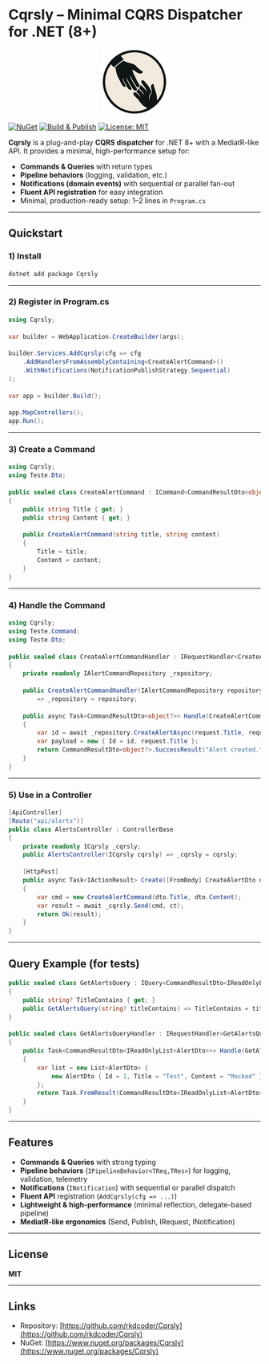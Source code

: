 ﻿# Cqrsly – Minimal CQRS Dispatcher for .NET (8+)

<p align="center">
  <img src="https://raw.githubusercontent.com/rkdcoder/Cqrsly/main/src/Cqrsly/Media/icon.png" width="128" alt="Cqrsly logo" />
</p>

[![NuGet](https://img.shields.io/nuget/v/Cqrsly.svg)](https://www.nuget.org/packages/Cqrsly)
[![Build & Publish](https://github.com/rkdcoder/Cqrsly/actions/workflows/main.yml/badge.svg)](https://github.com/rkdcoder/Cqrsly/actions/workflows/main.yml)
[![License: MIT](https://img.shields.io/badge/License-MIT-blue.svg)](LICENSE)

**Cqrsly** is a plug-and-play **CQRS dispatcher** for .NET 8+ with a MediatR-like API. It provides a minimal, high-performance setup for:

- **Commands & Queries** with return types
- **Pipeline behaviors** (logging, validation, etc.)
- **Notifications (domain events)** with sequential or parallel fan-out
- **Fluent API registration** for easy integration
- Minimal, production-ready setup: 1–2 lines in `Program.cs`

---

## Quickstart

### 1) Install

```bash
dotnet add package Cqrsly
```

---

### 2) Register in Program.cs

```csharp
using Cqrsly;

var builder = WebApplication.CreateBuilder(args);

builder.Services.AddCqrsly(cfg => cfg
    .AddHandlersFromAssemblyContaining<CreateAlertCommand>()
    .WithNotifications(NotificationPublishStrategy.Sequential)
);

var app = builder.Build();

app.MapControllers();
app.Run();
```

---

### 3) Create a Command

```csharp
using Cqrsly;
using Teste.Dto;

public sealed class CreateAlertCommand : ICommand<CommandResultDto<object?>>
{
    public string Title { get; }
    public string Content { get; }

    public CreateAlertCommand(string title, string content)
    {
        Title = title;
        Content = content;
    }
}
```

---

### 4) Handle the Command

```csharp
using Cqrsly;
using Teste.Command;
using Teste.Dto;

public sealed class CreateAlertCommandHandler : IRequestHandler<CreateAlertCommand, CommandResultDto<object?>>
{
    private readonly IAlertCommandRepository _repository;

    public CreateAlertCommandHandler(IAlertCommandRepository repository)
        => _repository = repository;

    public async Task<CommandResultDto<object?>> Handle(CreateAlertCommand request, CancellationToken ct)
    {
        var id = await _repository.CreateAlertAsync(request.Title, request.Content, ct);
        var payload = new { Id = id, request.Title };
        return CommandResultDto<object?>.SuccessResult("Alert created.", payload);
    }
}
```

---

### 5) Use in a Controller

```csharp
[ApiController]
[Route("api/alerts")]
public class AlertsController : ControllerBase
{
    private readonly ICqrsly _cqrsly;
    public AlertsController(ICqrsly cqrsly) => _cqrsly = cqrsly;

    [HttpPost]
    public async Task<IActionResult> Create([FromBody] CreateAlertDto dto, CancellationToken ct)
    {
        var cmd = new CreateAlertCommand(dto.Title, dto.Content);
        var result = await _cqrsly.Send(cmd, ct);
        return Ok(result);
    }
}
```

---

## Query Example (for tests)

```csharp
public sealed class GetAlertsQuery : IQuery<CommandResultDto<IReadOnlyList<AlertDto>>>
{
    public string? TitleContains { get; }
    public GetAlertsQuery(string? titleContains) => TitleContains = titleContains;
}

public sealed class GetAlertsQueryHandler : IRequestHandler<GetAlertsQuery, CommandResultDto<IReadOnlyList<AlertDto>>>
{
    public Task<CommandResultDto<IReadOnlyList<AlertDto>>> Handle(GetAlertsQuery request, CancellationToken ct)
    {
        var list = new List<AlertDto> {
            new AlertDto { Id = 1, Title = "Test", Content = "Mocked" }
        };
        return Task.FromResult(CommandResultDto<IReadOnlyList<AlertDto>>.SuccessResult("Query executed.", list));
    }
}
```

---

## Features

- **Commands & Queries** with strong typing
- **Pipeline behaviors** (`IPipelineBehavior<TReq,TRes>`) for logging, validation, telemetry
- **Notifications** (`INotification`) with sequential or parallel dispatch
- **Fluent API** registration (`AddCqrsly(cfg => ...)`)
- **Lightweight & high-performance** (minimal reflection, delegate-based pipeline)
- **MediatR-like ergonomics** (Send, Publish, IRequest<T>, INotification)

---

## License

**MIT**

---

## Links

- Repository: [https://github.com/rkdcoder/Cqrsly](https://github.com/rkdcoder/Cqrsly)
- NuGet: [https://www.nuget.org/packages/Cqrsly](https://www.nuget.org/packages/Cqrsly)
